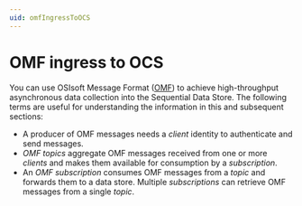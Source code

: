 ```yaml
---
uid: omfIngressToOCS
---
```


# OMF ingress to OCS

You can use OSIsoft Message Format ([OMF](http://omf-docs.osisoft.com/)) to achieve high-throughput asynchronous data collection into the Sequential Data Store. The following terms are useful for understanding the information in this and subsequent sections:

* A producer of OMF messages needs a *client* identity to authenticate and send messages.
* *OMF topics* aggregate OMF messages received from one or more *clients* and makes them available for consumption by a *subscription*.
* An *OMF subscription*  consumes OMF messages from a *topic* and forwards them to a data store. Multiple *subscriptions* can retrieve OMF messages from a single *topic*.
